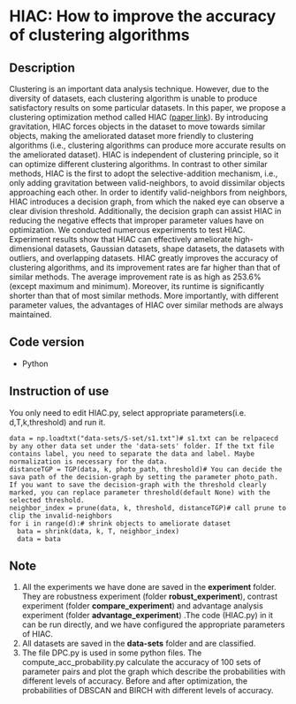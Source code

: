 # HIAC: How to improve the accuracy of clustering algorithms
## Description
Clustering is an important data analysis technique. However, due to the diversity of datasets, each clustering algorithm is unable to produce satisfactory results on some particular datasets. In this paper, we propose a clustering optimization method called HIAC ([paper link](https://www.sciencedirect.com/science/article/abs/pii/S0020025523000919)). By introducing gravitation, HIAC forces objects in the dataset to move towards similar objects, making the ameliorated dataset more friendly to clustering algorithms (i.e., clustering algorithms can produce more accurate results on the ameliorated dataset). HIAC is independent of clustering principle, so it can optimize different clustering algorithms. In contrast to other similar methods, HIAC is the first to adopt the selective-addition mechanism, i.e., only adding gravitation between valid-neighbors, to avoid dissimilar objects approaching each other. In order to identify valid-neighbors from neighbors, HIAC introduces a decision graph, from which the naked eye can observe a clear division threshold. Additionally, the decision graph can assist HIAC in reducing the negative effects that improper parameter values have on optimization. We conducted numerous experiments to test HIAC. Experiment results show that HIAC can effectively ameliorate high-dimensional datasets, Gaussian datasets, shape datasets, the datasets with outliers, and overlapping datasets. HIAC greatly improves the accuracy of clustering algorithms, and its improvement rates are far higher than that of similar methods. The average improvement rate is as high as 253.6% (except maximum and minimum). Moreover, its runtime is significantly shorter than that of most similar methods. More importantly, with different parameter values, the advantages of HIAC over similar methods are always maintained. 
## Code version
* Python
## Instruction of use
You only need to edit HIAC.py, select appropriate parameters(i.e. d,T,k,threshold) and run it.
```
data = np.loadtxt("data-sets/S-set/s1.txt")# s1.txt can be relpacecd by any other data set under the 'data-sets' folder. If the txt file contains label, you need to separate the data and label. Maybe normalization is necessary for the data.
distanceTGP = TGP(data, k, photo_path, threshold)# You can decide the sava path of the decision-graph by setting the parameter photo_path. If you want to save the decision-graph with the threshold clearly marked, you can replace parameter threshold(default None) with the selected threshold.
neighbor_index = prune(data, k, threshold, distanceTGP)# call prune to clip the invalid-neighbors
for i in range(d):# shrink objects to ameliorate dataset
  bata = shrink(data, k, T, neighbor_index)
  data = bata
```
## Note
1. All the experiments we have done are saved in the **experiment** folder. They are robustness experiment (folder **robust_experiment**), contrast experiment (folder **compare_experiment**) and advantage analysis experiment (folder **advantage_experiment**) .The code (HIAC.py) in it can be run directly, and we have configured the appropriate parameters of HIAC.
2. All datasets are saved in the **data-sets** folder and are classified.
3. The file DPC.py is used in some python files. The compute_acc_probability.py calculate the accuracy of 100 sets of parameter pairs and plot the graph which describe the probabilities with different levels of accuracy. Before and after optimization, the probabilities of DBSCAN and BIRCH with different levels of accuracy. 
